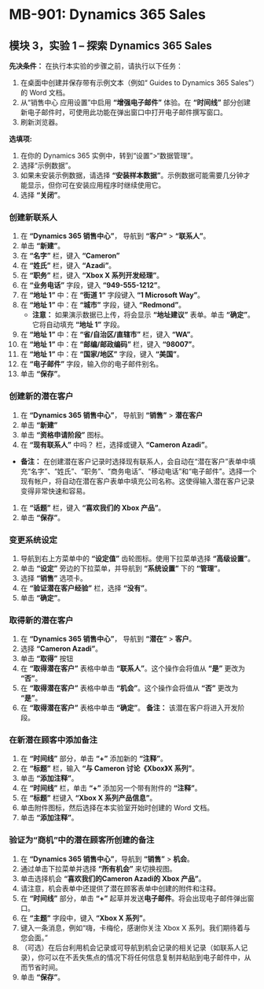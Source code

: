 ﻿---
lab:
    title: '实验室教学 01: 探索 Dynamics 365 Sales'
    module: '模块 03: Dynamics 365 Sales 简介'
---

# MB-901: Dynamics 365 Sales
## 模块 3，实验 1 – 探索 Dynamics 365 Sales

**先决条件：** 在执行本实验的步骤之前，请执行以下任务：

1. 在桌面中创建并保存带有示例文本（例如“ Guides to Dynamics 365 Sales”）的 Word 文档。
1. 从“销售中心 应用设置”中启用 **“增强电子邮件”** 体验。在 **“时间线”** 部分创建新电子邮件时，可使用此功能在弹出窗口中打开电子邮件撰写窗口。
1. 刷新浏览器。

**选填项:**
 
1. 在你的 Dynamics 365 实例中，转到“设置”>“数据管理”。
1. 选择“示例数据”。
1. 如果未安装示例数据，请选择 **“安装样本数据”**。示例数据可能需要几分钟才能显示，但你可在安装应用程序时继续使用它。
1. 选择 **“关闭”**。

### 创建新联系人

1. 在 **“Dynamics 365 销售中心”**， 导航到 **“客户”** > **“联系人”**。
1. 单击 **“新建”**。
1. 在 **“名字”** 栏，键入 **“Cameron”**
1. 在 **“姓氏”** 栏，键入 **“Azadi”**。
1. 在 **“职务”** 栏，键入 **“Xbox X 系列开发经理”**。
1. 在 **“业务电话”** 字段，键入 **“949-555-1212”**。
1. 在 **“地址 1”** 中：在 **“街道 1”** 字段键入 **“1 Microsoft Way”**。
1. 在 **“地址 1”** 中：在 **“城市”** 字段，键入 **“Redmond”**。
    - **注意：** 如果演示数据已上传，将会显示 **“地址建议”** 表单。单击 **“确定”**。它将自动填充 **“地址 1”** 字段。 
1. 在 **“地址 1”** 中：在 **“省/自治区/直辖市”** 栏，键入 **“WA”**。
1. 在 **“地址 1”** 中：在 **“邮编/邮政编码”** 栏，键入 **“98007”**。
1. 在 **“地址 1”** 中：在 **“国家/地区”** 字段，键入 **“美国”**。
1. 在 **“电子邮件”** 字段，输入你的电子邮件别名。
1. 单击 **“保存”**。

### 创建新的潜在客户

1. 在 **“Dynamics 365 销售中心”**， 导航到 **“销售”** > **潜在客户**
1. 单击 **“新建”**
1. 单击 **“资格申请阶段”** 图标。
1. 在 **“现有联系人”** 中吗？  栏，选择或键入 **“Cameron Azadi”**。
- **备注：** 在创建潜在客户记录时选择现有联系人，会自动在“潜在客户”表单中填充“名字”、“姓氏”、“职务”、“商务电话”、“移动电话”和“电子邮件”。选择一个现有帐户，将自动在潜在客户表单中填充公司名称。这使得输入潜在客户记录变得非常快速和容易。
1. 在 **“话题”** 栏，键入 **“喜欢我们的 Xbox 产品”**。
1. 单击 **“保存”**。

### 变更系统设定

1. 导航到右上方菜单中的 **“设定值”** 齿轮图标。使用下拉菜单选择 **“高级设置”**。
1. 单击 **“设定”** 旁边的下拉菜单，并导航到 **“系统设置”** 下的 **“管理”**。
1. 选择 **“销售”** 选项卡。
1. 在 **“验证潜在客户经验”** 栏，选择 **“没有”**。
1. 单击 **“确定”**。

### 取得新的潜在客户

1. 在 **“Dynamics 365 销售中心”**， 导航到 **“潜在”** > **客户**。
1. 选择 **“Cameron Azadi”**。
1. 单击 **“取得”** 按钮
1. 在 **“取得潜在客户”** 表格中单击 **“联系人”**。这个操作会将值从 **“是”** 更改为 **“否”**。
1. 在 **“取得潜在客户”** 表格中单击 **“机会”**。这个操作会将值从 **“否”** 更改为 **“是”**。
1. 在 **“取得潜在客户”** 表格中单击 **“确定”**。 
**备注：** 该潜在客户将进入开发阶段。

### 在新潜在顾客中添加备注

1. 在 **“时间线”** 部分，单击 **“+”** 添加新的 **“注释”**。
1. 在 **“标题”** 栏，输入 **“与 Cameron 讨论《Xbox》X 系列”**。
1. 单击 **“添加注释”**。
1. 在 **“时间线”** 栏，单击 **“+”** 添加另一个带有附件的 **“注释”**。
1. 在 **“标题”** 栏键入 **“Xbox X 系列产品信息”**。
1. 单击附件图标，然后选择在本实验室开始时创建的 Word 文档。
1. 单击 **“添加注释”**。

### 验证为“商机”中的潜在顾客所创建的备注

1. 在 **“Dynamics 365 销售中心”**，导航到 **“销售”** > **机会**。
1. 通过单击下拉菜单并选择 **“所有机会”** 来切换视图。
1. 单击选择机会 **“喜欢我们的Cameron Azadi的 Xbox 产品”**。
1. 请注意，机会表单中还提供了潜在顾客表单中创建的附件和注释。 
1. 在 **“时间线”** 部分，单击 **“+”** 起草并发送**电子邮件**。将会出现电子邮件弹出窗口。
1. 在 **“主题”** 字段中，键入 **“Xbox X 系列”**。
1. 键入一条消息，例如“嗨，卡梅伦，感谢你关注 Xbox X 系列。我们期待着与您会面。” 
1. （可选）在后台利用机会记录或可导航到机会记录的相关记录（如联系人记录），你可以在不丢失焦点的情况下将任何信息复制并粘贴到电子邮件中，从而节省时间。
1. 单击 **“保存”**。




